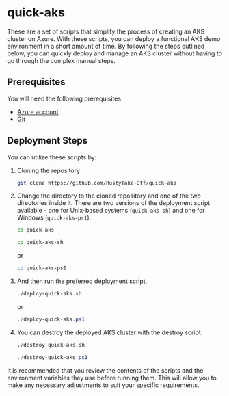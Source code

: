 # quick-aks

These are a set of scripts that simplify the process of creating an AKS cluster on Azure. With these scripts, you can deploy a functional AKS demo environment in a short amount of time. By following the steps outlined below, you can quickly deploy and manage an AKS cluster without having to go through the complex manual steps.

## Prerequisites

You will need the following prerequisites:

* [Azure account](https://azure.microsoft.com/en-us/free/search/)
* [Git](https://git-scm.com/)

## Deployment Steps

You can utilize these scripts by:

1. Cloning the repository

    ```sh
    git clone https://github.com/RustyTake-Off/quick-aks
    ```

2. Change the directory to the cloned repository and one of the two directories inside it. There are two versions of the deployment script available - one for Unix-based systems (`quick-aks-sh`) and one for Windows (`quick-aks-ps1`).

    ```sh
    cd quick-aks
    ```

    ```sh
    cd quick-aks-sh
    ```

    or

    ```ps1
    cd quick-aks-ps1
    ```

3. And then run the preferred deployment script.

    ```sh
    ./deploy-quick-aks.sh
    ```

    or

    ```ps1
    ./deploy-quick-aks.ps1
    ```

4. You can destroy the deployed AKS cluster with the destroy script.

    ```sh
    ./destroy-quick-aks.sh
    ```

    ```ps1
    ./destroy-quick-aks.ps1
    ```

It is recommended that you review the contents of the scripts and the environment variables they use before running them. This will allow you to make any necessary adjustments to suit your specific requirements.
